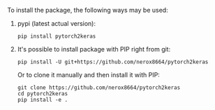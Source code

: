 To install the package, the following ways may be used:

1. pypi (latest actual version):

    ```
    pip install pytorch2keras 
    ```

2. It's possible to install package with PIP right from git:

    ```
    pip install -U git+https://github.com/nerox8664/pytorch2keras 
    ```

    Or to clone it manually and then install it with PIP:

    ```
    git clone https://github.com/nerox8664/pytorch2keras 
    cd pytorch2keras
    pip install -e .
    ```
